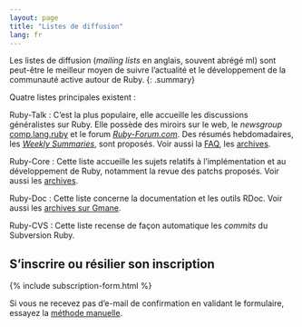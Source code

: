 ```yaml
---
layout: page
title: "Listes de diffusion"
lang: fr
---
```


Les listes de diffusion (*mailing lists* en anglais, souvent abrégé ml)
sont peut-être le meilleur moyen de suivre l’actualité et le
développement de la communauté active autour de Ruby.
{: .summary}

Quatre listes principales existent :

Ruby-Talk
: C’est la plus populaire, elle accueille les discussions généralistes
  sur Ruby. Elle possède des miroirs sur le web, le *newsgroup*
  [comp.lang.ruby](news:comp.lang.ruby) et le forum
  [*Ruby-Forum.com*][1]. Des résumés hebdomadaires, les [*Weekly
  Summaries*][2], sont proposés. Voir aussi la [FAQ][3], les
  [archives][4].

Ruby-Core
: Cette liste accueille les sujets relatifs à l’implémentation et au
  développement de Ruby, notamment la revue des patchs proposés. Voir
  aussi les [archives][5].

Ruby-Doc
: Cette liste concerne la documentation et les outils RDoc. Voir aussi
  les [archives sur Gmane][6].

Ruby-CVS
: Cette liste recense de façon automatique les *commits* du Subversion Ruby.

## S’inscrire ou résilier son inscription

{% include subscription-form.html %}

Si vous ne recevez pas d’e-mail de confirmation en validant le
formulaire, essayez la [méthode manuelle](manual-instructions/).



[1]: http://ruby-forum.com
[2]: http://www.rubyweeklynews.org/
[3]: http://rubyhacker.com/clrFAQ.html
[4]: http://blade.nagaokaut.ac.jp/ruby/ruby-talk/index.shtml
[5]: http://blade.nagaokaut.ac.jp/ruby/ruby-core/index.shtml
[6]: http://dir.gmane.org/gmane.comp.lang.ruby.documentation

